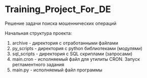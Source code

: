 # Training_Project_For_DE
Решение задачи поиска мошеннических операций

Начальная структура проекта:
1) archive - директория с отработанными файлами
2) py_scripts - директория с python библиотеками (модулями)
3) sql_scripts - директория с SQL скриплами (запросами)
4) main.cron - исполняемый файл для утилиты CRON. Запуск регламентного задания
5) main.py - исполняемый файл программы
